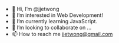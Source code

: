 - 👋 Hi, I’m @jjetwong
- 👀 I’m interested in Web Development!
- 🌱 I’m currently learning JavaScript.
- 💞️ I’m looking to collaborate on ...
- 📫 How to reach me jjetwong@gmail.com

<!---
jjetwong/jjetwong is a ✨ special ✨ repository because its `README.md` (this file) appears on your GitHub profile.
You can click the Preview link to take a look at your changes.
--->

